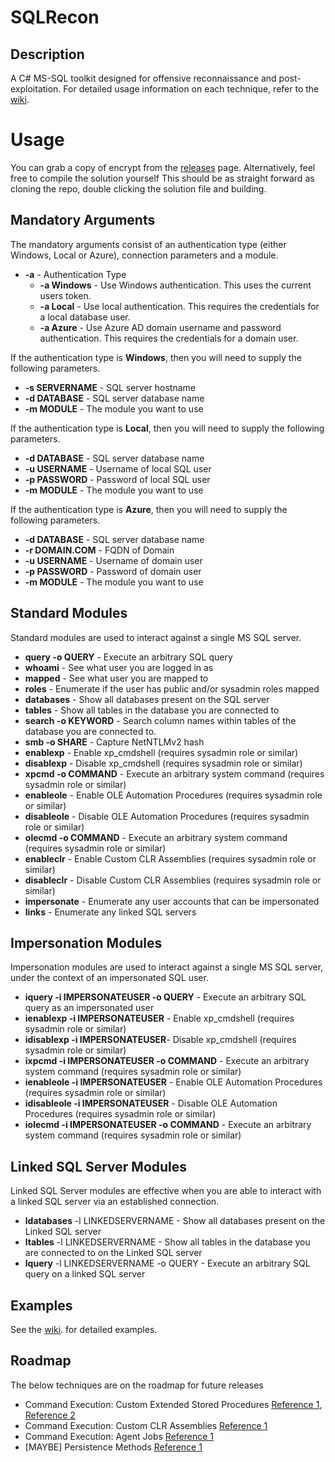 # SQLRecon

## Description
A C# MS-SQL toolkit designed for offensive reconnaissance and post-exploitation. For detailed usage information on each technique, refer to the <a href="https://github.com/skahwah/SQLRecon/wiki">wiki</a>. 


# Usage
You can grab a copy of encrypt from the [releases](https://github.com/skahwah/SQLRecon/releases) page. Alternatively, feel free to compile the solution yourself This should be as straight forward as cloning the repo, double clicking the solution file and building.

## Mandatory Arguments

The mandatory arguments consist of an authentication type (either Windows, Local or Azure), connection parameters and a module.

* <b>-a</b> - Authentication Type
  * <b>-a Windows</b> - Use Windows authentication. This uses the current users token.
  * <b>-a Local</b> - Use local authentication. This requires the credentials for a local database user.
  * <b>-a Azure</b> - Use Azure AD domain username and password authentication. This requires the credentials for a domain user.

If the authentication type is <b>Windows</b>, then you will need to supply the following parameters.
  * <b>-s SERVERNAME</b> - SQL server hostname
  * <b>-d DATABASE</b> - SQL server database name
  * <b>-m MODULE</b> - The module you want to use

If the authentication type is <b>Local</b>, then you will need to supply the following parameters.
  * <b>-d DATABASE</b> - SQL server database name
  * <b>-u USERNAME</b> - Username of local SQL user
  * <b>-p PASSWORD</b> - Password of local SQL user
  * <b>-m MODULE</b> - The module you want to use

If the authentication type is <b>Azure</b>, then you will need to supply the following parameters.
* <b>-d DATABASE</b> - SQL server database name
* <b>-r DOMAIN.COM</b> - FQDN of Domain
* <b>-u USERNAME</b> - Username of domain user
* <b>-p PASSWORD</b> - Password of domain user
* <b>-m MODULE</b> - The module you want to use

## Standard Modules
Standard modules are used to interact against a single MS SQL server.

* <b>query -o QUERY</b> - Execute an arbitrary SQL query
* <b>whoami</b> - See what user you are logged in as
* <b>mapped</b> - See what user you are mapped to
* <b>roles</b> - Enumerate if the user has public and/or sysadmin roles mapped
* <b>databases</b> - Show all databases present on the SQL server
* <b>tables</b> - Show all tables in the database you are connected to
* <b>search -o KEYWORD</b> - Search column names within tables of the database you are connected to.
* <b>smb -o SHARE</b> - Capture NetNTLMv2 hash
* <b>enablexp</b> - Enable xp_cmdshell (requires sysadmin role or similar)
* <b>disablexp</b> - Disable xp_cmdshell (requires sysadmin role or similar)
* <b>xpcmd -o COMMAND</b> - Execute an arbitrary system command (requires sysadmin role or similar)
* <b>enableole</b> - Enable OLE Automation Procedures (requires sysadmin role or similar)
* <b>disableole</b> - Disable OLE Automation Procedures (requires sysadmin role or similar)
* <b>olecmd -o COMMAND</b> - Execute an arbitrary system command (requires sysadmin role or similar)
* <b>enableclr</b> - Enable Custom CLR Assemblies (requires sysadmin role or similar)
* <b>disableclr</b> - Disable Custom CLR Assemblies (requires sysadmin role or similar)
* <b>impersonate</b> - Enumerate any user accounts that can be impersonated
* <b>links</b> - Enumerate any linked SQL servers

## Impersonation Modules
Impersonation modules are used to interact against a single MS SQL server, under the context of an impersonated SQL user.

* <b>iquery -i IMPERSONATEUSER -o QUERY</b> - Execute an arbitrary SQL query as an impersonated user
* <b>ienablexp -i IMPERSONATEUSER</b> - Enable xp_cmdshell (requires sysadmin role or similar)
* <b>idisablexp -i IMPERSONATEUSER</b>- Disable xp_cmdshell (requires sysadmin role or similar)
* <b>ixpcmd -i IMPERSONATEUSER -o COMMAND</b> - Execute an arbitrary system command (requires sysadmin role or similar)
* <b>ienableole -i IMPERSONATEUSER</b> - Enable OLE Automation Procedures (requires sysadmin role or similar)
* <b>idisableole -i IMPERSONATEUSER</b> - Disable OLE Automation Procedures (requires sysadmin role or similar)
* <b>iolecmd -i IMPERSONATEUSER -o COMMAND</b> - Execute an arbitrary system command (requires sysadmin role or similar)

## Linked SQL Server Modules
Linked SQL Server modules are effective when you are able to interact with a linked SQL server via an established connection.

* <b>ldatabases</b> -l LINKEDSERVERNAME - Show all databases present on the Linked SQL server
* <b>ltables</b> -l LINKEDSERVERNAME - Show all tables in the database you are connected to on the Linked SQL server
* <b>lquery</b> -l LINKEDSERVERNAME -o QUERY - Execute an arbitrary SQL query on a linked SQL server


## Examples
See the <a href="https://github.com/skahwah/SQLRecon/wiki">wiki</a>.  for detailed examples.

## Roadmap
The below techniques are on the roadmap for future releases
* Command Execution: Custom Extended Stored Procedures <a href="https://stackoverflow.com/questions/12749210/how-to-create-a-simple-dll-for-a-custom-sql-server-extended-stored-procedure">Reference 1</a>, <a href="https://raw.githubusercontent.com/nullbind/Powershellery/master/Stable-ish/MSSQL/xp_evil_template.cpp">Reference 2</a>
* Command Execution: Custom CLR Assemblies <a href="https://www.netspi.com/blog/technical/adversary-simulation/attacking-sql-server-clr-assemblies/">Reference 1</a>
* Command Execution: Agent Jobs <a href="https://github.com/SofianeHamlaoui/Pentest-Notes/blob/master/Security_cheatsheets/databases/sqlserver/3-command-execution.md#agent-jobs-cmdexec-powershell-activex-etc">Reference 1</a>
* [MAYBE] Persistence Methods <a href="https://github.com/SofianeHamlaoui/Pentest-Notes/blob/master/Security_cheatsheets/databases/sqlserver/6-persistence.md#startup-stored-procedures">Reference 1</a>
